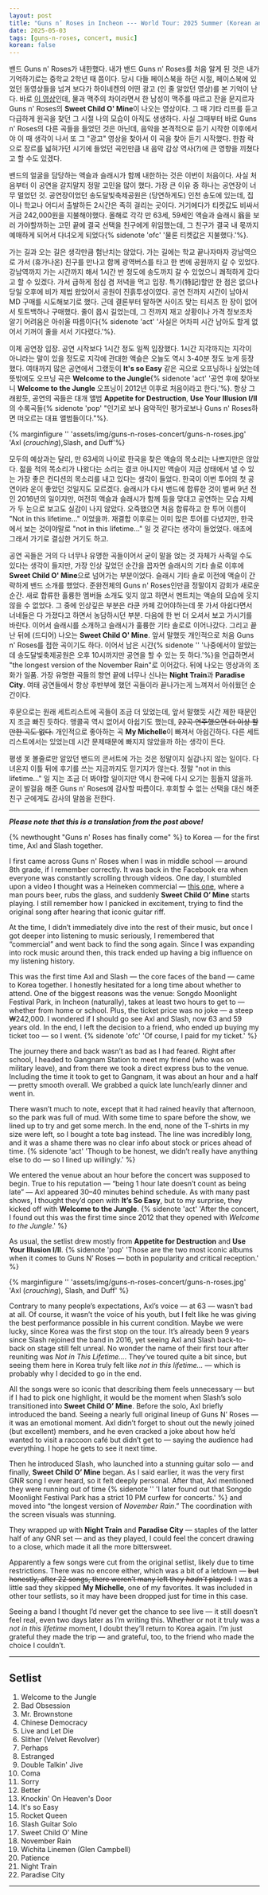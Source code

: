 ```yaml
---
layout: post
title: "Guns n’ Roses in Incheon --- World Tour: 2025 Summer (Korean and English)"
date: 2025-05-03
tags: [guns-n-roses, concert, music]
korean: false
---
```


<span lang="ko">밴드 Guns n' Roses가 내한했다. 내가 밴드 Guns n' Roses를 처음 알게 된 것은 내가 기억하기로는 중학교 2학년 때 쯤이다. 당시 다들 페이스북을 하던 시절, 페이스북에 있었던 동영상들을 넘겨 보다가 하이네켄의 어떤 광고 (인 줄 알았던 영상)를 본 기억이 난다. 바로 [이 영상](https://www.youtube.com/watch?v=U_dfIqmqSTw)인데, 물과 맥주의 차이라면서 한 남성이 맥주를 따르고 잔을 문지르자 Guns n' Roses의 **Sweet Child O' Mine**이 나오는 영상이다. 그 때 기타 리프를 듣고 다급하게 원곡을 찾던 그 시절 나의 모습이 아직도 생생하다. 사실 그때부터 바로 Guns n' Roses의 다른 곡들을 들었던 것은 아닌데, 음악을 본격적으로 듣기 시작한 이후에서야 이 때 생각이 나서 또 그 "광고" 영상을 찾아서 이 곡을 찾아 듣기 시작했다. 한참 락으로 장르를 넓혀가던 시기에 들었던 곡인만큼 내 음악 감상 역사(?)에 큰 영향을 끼쳤다고 할 수도 있겠다.</span>

<span lang="ko">밴드의 얼굴을 담당하는 액슬과 슬래시가 함께 내한하는 것은 이번이 처음이다. 사실 처음부터 이 공연을 갈지말지 정말 고민을 많이 했다. 가장 큰 이유 중 하나는 공연장이 너무 멀었던 것. 공연장이었던 송도달빛축제공원은 (당연하게도) 인천 송도에 있는데, 집이나 학교나 어디서 출발하든 2시간은 족히 걸리는 곳이다. 거기에다가 티켓값도 비싸서 거금 242,000원을 지불해야했다. 올해로 각각 만 63세, 59세인 액슬과 슬래시 翁을 보러 가야할까하는 고민 끝에 결국 선택을 친구에게 위임했는데, 그 친구가 결국 내 몫까지 예매하게 되어서 다녀오게 되었다{% sidenote 'ofc' '물론 티켓값은 지불했다.'%}.</span>

<span lang="ko">가는 길과 오는 길은 생각만큼 험난치는 않았다. 가는 길에는 학교 끝나자마자 강남역으로 가서 (휴가나온) 친구를 만나고 함께 광역버스를 타고 한 번에 공원까지 갈 수 있었다. 강남역까지 가는 시간까지 해서 1시간 반 정도에 송도까지 갈 수 있었으니 쾌적하게 갔다고 할 수 있겠다. 가서 급하게 점심 겸 저녁을 먹고 입장. 특기(特記)할만 한 점은 없으나 당일 오후에 비가 제법 왔었어서 공원이 진흙투성이였다. 공연 전까지 시간이 남아서 MD 구매를 시도해보기로 했다. 근데 결론부터 말하면 사이즈 맞는 티셔츠 한 장이 없어서 토트백하나 구매했다. 줄이 몹시 길었는데, 그 전까지 재고 상황이나 가격 정보조차 알기 어려움은 아쉬울 따름이다{% sidenote 'act' '사실은 어차피 시간 남아도 할게 없어서 기꺼이 줄을 서서 기다렸다.'%}.</span>

<span lang="ko">이제 공연장 입장. 공연 시작보다 1시간 정도 일찍 입장했다. 1시간 지각까지는 지각이 아니라는 말이 있을 정도로 지각에 관대한 액슬은 오늘도 역시 3-40분 정도 늦게 등장했다. 여태까지 많은 공연에서 그랬듯이 **It's so Easy** 같은 곡으로 오프닝하나 싶었는데 뜻밖에도 오프닝 곡은 **Welcome to the Jungle**{% sidenote 'act' '공연 후에 찾아보니 **Welcome to the Jungle** 오프닝이 2012년 이후로 처음이라고 한다.'%}. 항상 그래왔듯, 공연의 곡들은 대개 앨범 **Appetite for Destruction**, **Use Your Illusion I/II**의 수록곡들{% sidenote 'pop' "인기로 보나 음악적인 평가로보나 Guns n' Roses하면 떠오르는 대표 앨범들이다."%}.</span>

{% marginfigure '' 'assets/img/guns-n-roses-concert/guns-n-roses.jpg' 'Axl (*crouching*),Slash, and Duff'%}

<span lang="ko">모두의 예상과는 달리, 만 63세의 나이로 한국을 찾은 액슬의 목소리는 나쁘지만은 않았다. 젊을 적의 목소리가 나왔다는 소리는 결코 아니지만 액슬이 지금 상태에서 낼 수 있는 가장 좋은 컨디션의 목소리를 내고 있다는 생각이 들었다. 한국이 이번 투어의 첫 공연이라 운이 좋았던 것일지도 모르겠다. 슬래시가 다시 밴드에 합류한 것이 벌써 9년 전인 2016년의 일이지만, 여전히 액슬과 슬래시가 함께 등을 맞대고 공연하는 모습 자체가 두 눈으로 보고도 실감이 나지 않았다. 오죽했으면 처음 합류하고 한 투어 이름이 "Not in this lifetime..." 이었을까. 재결합 이후로는 이미 많은 투어를 다녔지만, 한국에서 보는 것이야말로 "not in this lifetime..." 일 것 같다는 생각이 들었었다. 애초에 그래서 가기로 결심한 거기도 하고.</span>

<span lang="ko">공연 곡들은 거의 다 너무나 유명한 곡들이어서 굳이 말을 얹는 것 자체가 사족일 수도 있다는 생각이 들지만, 가장 인상 깊었던 순간을 꼽자면 슬래시의 기타 솔로 이후에 **Sweet Child O' Mine**으로 넘어가는 부분이었다. 슬래시 기타 솔로 이전에 액슬이 간략하게 밴드 소개를 했었다. 준완전체의 Guns n' Roses인만큼 정말이지 감회가 새로운 순간. 새로 합류한 훌륭한 멤버들 소개도 잊지 않고 하면서 멘트치는 액슬의 모습에 웃지 않을 수 없었다. 그 중에 인상깊은 부분은 라쿤 카페 갔어야하는데 못 가서 아쉽다면서 너네들은 다 가졌다고 하면서 농담하시던 부분. 다음에 한 번 더 오셔서 보고 가시기를 바란다. 이어서 슬래시를 소개하고 슬래시가 훌륭한 기타 솔로로 이어나갔다. 그리고 끝난 뒤에 (드디어) 나오는 **Sweet Child O' Mine**. 앞서 말했듯 개인적으로 처음 Guns n' Roses를 접한 곡이기도 하다. 이어서 남은 시간{% sidenote '' '나중에서야 알았는데 송도달빛축제공원은 오후 10시까지만 공연을 할 수 있는 듯 하다.'%}을 언급하면서 "the longest version of the November Rain"로 이어갔다. 뒤에 나오는 영상과의 조화가 일품. 가장 유명한 곡들의 향연 끝에 너무나 신나는 **Night Train**과 **Paradise City**. 여태 공연들에서 항상 후반부에 했던 곡들이라 끝나가는게 느껴져서 아쉬웠던 순간이다.</span>

<span lang="ko">후문으로는 원래 세트리스트에 곡들이 조금 더 있었는데, 앞서 말했듯 시간 제한 때문인지 조금 빠진 듯하다. 앵콜곡 역시 없어서 아쉽기도 했는데, ~~22곡 연주했으면 더 이상 할만한 곡도 없다.~~ 개인적으로 좋아하는 곡 **My Michelle**이 빠져서 아쉽긴하다. 다른 세트리스트에서는 있었는데 시간 문제때문에 빠지지 않았을까 하는 생각이 든다.</span>

<span lang="ko">평생 못 볼줄로만 알았던 밴드의 콘서트에 가는 것은 정말이지 실감나지 않는 일이다. 다녀온지 이틀 뒤에 후기를 쓰는 지금까지도 믿기지가 않는다. 정말 "not in this lifetime..." 일 지는 조금 더 봐야할 일이지만 역시 한국에 다시 오기는 힘들지 않을까. 굳이 발걸음 해준 Guns n' Roses에 감사할 따름이다. 후회할 수 없는 선택을 대신 해준 친구 군에게도 감사의 말씀을 전한다.</span>

---

<em><strong>Please note that this is a translation from the post above!</strong></em>

{% newthought "Guns n' Roses has finally come" %} to Korea — for the first time, Axl and Slash together.

I first came across Guns n' Roses when I was in middle school — around 8th grade, if I remember correctly. It was back in the Facebook era when everyone was constantly scrolling through videos. One day, I stumbled upon a video I thought was a Heineken commercial — [this one](https://www.youtube.com/watch?v=U_dfIqmqSTw), where a man pours beer, rubs the glass, and suddenly **Sweet Child O’ Mine** starts playing. I still remember how I panicked in excitement, trying to find the original song after hearing that iconic guitar riff.

At the time, I didn’t immediately dive into the rest of their music, but once I got deeper into listening to music seriously, I remembered that “commercial” and went back to find the song again. Since I was expanding into rock music around then, this track ended up having a big influence on my listening history.

This was the first time Axl and Slash — the core faces of the band — came to Korea together. I honestly hesitated for a long time about whether to attend. One of the biggest reasons was the venue: Songdo Moonlight Festival Park, in Incheon (naturally), takes at least two hours to get to — whether from home or school. Plus, the ticket price was no joke — a steep ₩242,000. I wondered if I should go see Axl and Slash, now 63 and 59 years old. In the end, I left the decision to a friend, who ended up buying my ticket too — so I went. {% sidenote 'ofc' 'Of course, I paid for my ticket.' %}

The journey there and back wasn’t as bad as I had feared. Right after school, I headed to Gangnam Station to meet my friend (who was on military leave), and from there we took a direct express bus to the venue. Including the time it took to get to Gangnam, it was about an hour and a half — pretty smooth overall. We grabbed a quick late lunch/early dinner and went in. 

There wasn’t much to note, except that it had rained heavily that afternoon, so the park was full of mud. With some time to spare before the show, we lined up to try and get some merch. In the end, none of the T-shirts in my size were left, so I bought a tote bag instead. The line was incredibly long, and it was a shame there was no clear info about stock or prices ahead of time. {% sidenote 'act' 'Though to be honest, we didn’t really have anything else to do — so I lined up willingly.' %}

We entered the venue about an hour before the concert was supposed to begin. True to his reputation — “being 1 hour late doesn’t count as being late” — Axl appeared 30–40 minutes behind schedule. As with many past shows, I thought they’d open with **It’s So Easy**, but to my surprise, they kicked off with **Welcome to the Jungle**. {% sidenote 'act' 'After the concert, I found out this was the first time since 2012 that they opened with *Welcome to the Jungle*.' %}

As usual, the setlist drew mostly from **Appetite for Destruction** and **Use Your Illusion I/II**. {% sidenote 'pop' 'Those are the two most iconic albums when it comes to Guns N’ Roses — both in popularity and critical reception.' %}

{% marginfigure '' 'assets/img/guns-n-roses-concert/guns-n-roses.jpg' 'Axl (*crouching*), Slash, and Duff' %}

Contrary to many people’s expectations, Axl’s voice — at 63 — wasn’t bad at all. Of course, it wasn’t the voice of his youth, but I felt like he was giving the best performance possible in his current condition. Maybe we were lucky, since Korea was the first stop on the tour. It’s already been 9 years since Slash rejoined the band in 2016, yet seeing Axl and Slash back-to-back on stage still felt unreal. No wonder the name of their first tour after reuniting was *Not in This Lifetime...*. They’ve toured quite a bit since, but seeing them here in Korea truly felt like *not in this lifetime...* — which is probably why I decided to go in the end.

All the songs were so iconic that describing them feels unnecessary — but if I had to pick one highlight, it would be the moment when Slash’s solo transitioned into **Sweet Child O’ Mine**. Before the solo, Axl briefly introduced the band. Seeing a nearly full original lineup of Guns N’ Roses — it was an emotional moment. Axl didn’t forget to shout out the newly joined (but excellent) members, and he even cracked a joke about how he’d wanted to visit a raccoon café but didn’t get to — saying the audience had everything. I hope he gets to see it next time.

Then he introduced Slash, who launched into a stunning guitar solo — and finally, **Sweet Child O’ Mine** began. As I said earlier, it was the very first GNR song I ever heard, so it felt deeply personal. After that, Axl mentioned they were running out of time {% sidenote '' 'I later found out that Songdo Moonlight Festival Park has a strict 10 PM curfew for concerts.' %} and moved into “the longest version of *November Rain*.” The coordination with the screen visuals was stunning.

They wrapped up with **Night Train** and **Paradise City** — staples of the latter half of any GNR set — and as they played, I could feel the concert drawing to a close, which made it all the more bittersweet.

Apparently a few songs were cut from the original setlist, likely due to time restrictions. There was no encore either, which was a bit of a letdown — ~~but honestly, after 22 songs, there weren’t many left they *hadn’t* played.~~ I was a little sad they skipped **My Michelle**, one of my favorites. It was included in other tour setlists, so it may have been dropped just for time in this case.

Seeing a band I thought I’d never get the chance to see live — it still doesn’t feel real, even two days later as I’m writing this. Whether or not it truly was a *not in this lifetime* moment, I doubt they’ll return to Korea again. I’m just grateful they made the trip — and grateful, too, to the friend who made the choice I couldn’t.

---

## Setlist

1. Welcome to the Jungle  
2. Bad Obsession  
3. Mr. Brownstone  
4. Chinese Democracy  
5. Live and Let Die  
6. Slither (Velvet Revolver)  
7. Perhaps  
8. Estranged  
9. Double Talkin' Jive  
10. Coma  
11. Sorry  
12. Better  
13. Knockin' On Heaven's Door  
14. It's so Easy  
15. Rocket Queen  
16. Slash Guitar Solo  
17. Sweet Child O' Mine  
18. November Rain  
19. Wichita Linemen (Glen Campbell)  
20. Patience  
21. Night Train  
22. Paradise City  

---
